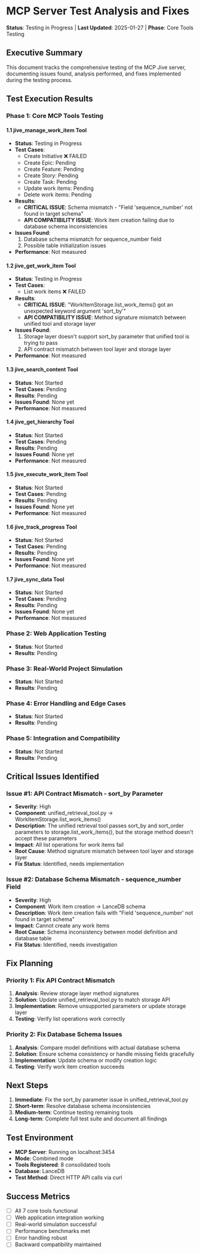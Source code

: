 # MCP Server Test Analysis and Fixes

**Status**: Testing in Progress | **Last Updated**: 2025-01-27 | **Phase**: Core Tools Testing

## Executive Summary

This document tracks the comprehensive testing of the MCP Jive server, documenting issues found, analysis performed, and fixes implemented during the testing process.

## Test Execution Results

### Phase 1: Core MCP Tools Testing

#### 1.1 jive_manage_work_item Tool
- **Status**: Testing in Progress
- **Test Cases**: 
  - Create Initiative ❌ FAILED
  - Create Epic: Pending
  - Create Feature: Pending
  - Create Story: Pending
  - Create Task: Pending
  - Update work items: Pending
  - Delete work items: Pending
- **Results**: 
  - **CRITICAL ISSUE**: Schema mismatch - "Field 'sequence_number' not found in target schema"
  - **API COMPATIBILITY ISSUE**: Work item creation failing due to database schema inconsistencies
- **Issues Found**: 
  1. Database schema mismatch for sequence_number field
  2. Possible table initialization issues
- **Performance**: Not measured

#### 1.2 jive_get_work_item Tool
- **Status**: Testing in Progress
- **Test Cases**:
  - List work items ❌ FAILED
- **Results**:
  - **CRITICAL ISSUE**: "WorkItemStorage.list_work_items() got an unexpected keyword argument 'sort_by'"
  - **API COMPATIBILITY ISSUE**: Method signature mismatch between unified tool and storage layer
- **Issues Found**:
  1. Storage layer doesn't support sort_by parameter that unified tool is trying to pass
  2. API contract mismatch between tool layer and storage layer
- **Performance**: Not measured

#### 1.3 jive_search_content Tool
- **Status**: Not Started
- **Test Cases**: Pending
- **Results**: Pending
- **Issues Found**: None yet
- **Performance**: Not measured

#### 1.4 jive_get_hierarchy Tool
- **Status**: Not Started
- **Test Cases**: Pending
- **Results**: Pending
- **Issues Found**: None yet
- **Performance**: Not measured

#### 1.5 jive_execute_work_item Tool
- **Status**: Not Started
- **Test Cases**: Pending
- **Results**: Pending
- **Issues Found**: None yet
- **Performance**: Not measured

#### 1.6 jive_track_progress Tool
- **Status**: Not Started
- **Test Cases**: Pending
- **Results**: Pending
- **Issues Found**: None yet
- **Performance**: Not measured

#### 1.7 jive_sync_data Tool
- **Status**: Not Started
- **Test Cases**: Pending
- **Results**: Pending
- **Issues Found**: None yet
- **Performance**: Not measured

### Phase 2: Web Application Testing
- **Status**: Not Started
- **Results**: Pending

### Phase 3: Real-World Project Simulation
- **Status**: Not Started
- **Results**: Pending

### Phase 4: Error Handling and Edge Cases
- **Status**: Not Started
- **Results**: Pending

### Phase 5: Integration and Compatibility
- **Status**: Not Started
- **Results**: Pending

## Critical Issues Identified

### Issue #1: API Contract Mismatch - sort_by Parameter
- **Severity**: High
- **Component**: unified_retrieval_tool.py → WorkItemStorage.list_work_items()
- **Description**: The unified retrieval tool passes sort_by and sort_order parameters to storage.list_work_items(), but the storage method doesn't accept these parameters
- **Impact**: All list operations for work items fail
- **Root Cause**: Method signature mismatch between tool layer and storage layer
- **Fix Status**: Identified, needs implementation

### Issue #2: Database Schema Mismatch - sequence_number Field
- **Severity**: High
- **Component**: Work item creation → LanceDB schema
- **Description**: Work item creation fails with "Field 'sequence_number' not found in target schema"
- **Impact**: Cannot create any work items
- **Root Cause**: Schema inconsistency between model definition and database table
- **Fix Status**: Identified, needs investigation

## Fix Planning

### Priority 1: Fix API Contract Mismatch
1. **Analysis**: Review storage layer method signatures
2. **Solution**: Update unified_retrieval_tool.py to match storage API
3. **Implementation**: Remove unsupported parameters or update storage layer
4. **Testing**: Verify list operations work correctly

### Priority 2: Fix Database Schema Issues
1. **Analysis**: Compare model definitions with actual database schema
2. **Solution**: Ensure schema consistency or handle missing fields gracefully
3. **Implementation**: Update schema or modify creation logic
4. **Testing**: Verify work item creation succeeds

## Next Steps

1. **Immediate**: Fix the sort_by parameter issue in unified_retrieval_tool.py
2. **Short-term**: Resolve database schema inconsistencies
3. **Medium-term**: Continue testing remaining tools
4. **Long-term**: Complete full test suite and document all findings

## Test Environment

- **MCP Server**: Running on localhost:3454
- **Mode**: Combined mode
- **Tools Registered**: 8 consolidated tools
- **Database**: LanceDB
- **Test Method**: Direct HTTP API calls via curl

## Success Metrics

- [ ] All 7 core tools functional
- [ ] Web application integration working
- [ ] Real-world simulation successful
- [ ] Performance benchmarks met
- [ ] Error handling robust
- [ ] Backward compatibility maintained